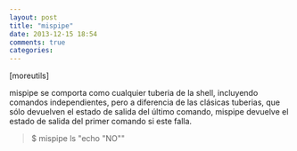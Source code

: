 ```yaml
---
layout: post
title: "mispipe"
date: 2013-12-15 18:54
comments: true
categories: 
---
```

[moreutils]

mispipe se comporta como cualquier tuberia de la shell, incluyendo comandos independientes, pero a diferencia de las clásicas tuberias, que sólo devuelven el estado de salida del último comando, mispipe devuelve el estado de salida del primer comando si este falla.

>$ mispipe ls "echo "NO""

